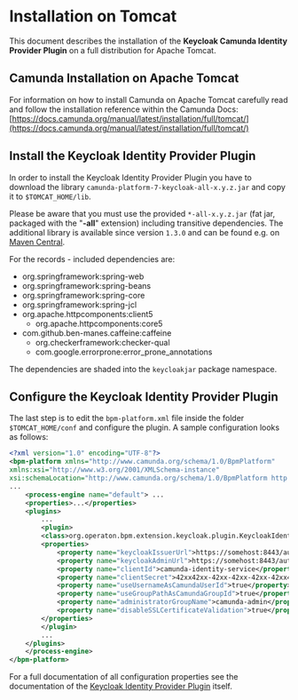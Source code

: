 # Installation on Tomcat
This document describes the installation of the **Keycloak Camunda Identity Provider Plugin** on a full distribution for Apache Tomcat.

## Camunda Installation on Apache Tomcat

For information on how to install Camunda on Apache Tomcat carefully read and follow the installation reference within the Camunda Docs: [https://docs.camunda.org/manual/latest/installation/full/tomcat/](https://docs.camunda.org/manual/latest/installation/full/tomcat/)

## Install the Keycloak Identity Provider Plugin

In order to install the Keycloak Identity Provider Plugin you have to download the library ``camunda-platform-7-keycloak-all-x.y.z.jar`` and copy it to ``$TOMCAT_HOME/lib``.

Please be aware that you must use the provided ``*-all-x.y.z.jar`` (fat jar, packaged with the "**-all**" extension) including transitive dependencies. The additional library is available since version ``1.3.0`` and can be found e.g. on [Maven Central](https://search.maven.org/search?q=g:org.operaton.bpm.extension%20AND%20a:operaton-keycloak-all).

For the records - included dependencies are:

* org.springframework:spring-web
* org.springframework:spring-beans
* org.springframework:spring-core
* org.springframework:spring-jcl
* org.apache.httpcomponents:client5
	* org.apache.httpcomponents:core5
* com.github.ben-manes.caffeine:caffeine
	* org.checkerframework:checker-qual
	* com.google.errorprone:error_prone_annotations

The dependencies are shaded into the ``keycloakjar`` package namespace.

## Configure the Keycloak Identity Provider Plugin

The last step is to edit the ``bpm-platform.xml`` file inside the folder ``$TOMCAT_HOME/conf`` and configure the plugin. A sample configuration looks as follows:

```xml
<?xml version="1.0" encoding="UTF-8"?>
<bpm-platform xmlns="http://www.camunda.org/schema/1.0/BpmPlatform"
xmlns:xsi="http://www.w3.org/2001/XMLSchema-instance"
xsi:schemaLocation="http://www.camunda.org/schema/1.0/BpmPlatform http://www.camunda.org/schema/1.0/BpmPlatform ">
...
    <process-engine name="default"> ...
    <properties>...</properties>
    <plugins>
        ...
        <plugin>
        <class>org.operaton.bpm.extension.keycloak.plugin.KeycloakIdentityProviderPlugin</class>
        <properties>
            <property name="keycloakIssuerUrl">https://somehost:8443/auth/realms/camunda</property>
            <property name="keycloakAdminUrl">https://somehost:8443/auth/admin/realms/camunda</property>
            <property name="clientId">camunda-identity-service</property>
            <property name="clientSecret">42xx42xx-42xx-42xx-42xx-42xx42xx42xx</property>
            <property name="useUsernameAsCamundaUserId">true</property>
            <property name="useGroupPathAsCamundaGroupId">true</property>
            <property name="administratorGroupName">camunda-admin</property>
            <property name="disableSSLCertificateValidation">true</property>
        </properties>
        </plugin>
        ...
    </plugins>
    </process-engine>
</bpm-platform>
```

For a full documentation of all configuration properties see the documentation of the [Keycloak Identity Provider Plugin](https://github.com/camunda-community-hub/camunda-platform-7-keycloak) itself.
